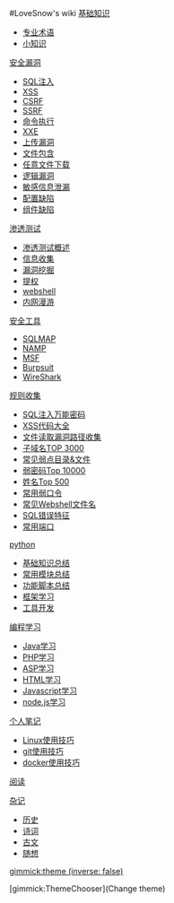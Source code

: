 #LoveSnow's wiki
[基础知识]()

  * [专业术语]()
  * [小知识]()

[安全漏洞]()

  * [SQL注入]()
  * [XSS]()
  * [CSRF]()
  * [SSRF]()
  * [命令执行]()
  * [XXE]()
  * [上传漏洞]()
  * [文件包含]()
  * [任意文件下载]()
  * [逻辑漏洞]()
  * [敏感信息泄漏]()
  * [配置缺陷]()
  * [组件缺陷]()

[渗透测试]()

  * [渗透测试概述]()
  * [信息收集]()
  * [漏洞挖掘]()
  * [提权]()
  * [webshell]()
  * [内网漫游]()

[安全工具]()

  * [SQLMAP]()
  * [NAMP]()
  * [MSF]()
  * [Burpsuit]()
  * [WireShark]()
 

[规则收集]()

  * [SQL注入万能密码]()
  * [XSS代码大全]()
  * [文件读取漏洞路径收集]()
  * [子域名TOP 3000]()
  * [常见弱点目录&文件]()
  * [弱密码Top 10000]()
  * [姓名Top 500]()
  * [常用弱口令]()
  * [常见Webshell文件名]()
  * [SQL错误特征]()
  * [常用端口]()

[python]()

  * [基础知识总结]()
  * [常用模块总结]()
  * [功能脚本总结]()
  * [框架学习]()
  * [工具开发]()

[编程学习]()

  * [Java学习]()
  * [PHP学习]()
  * [ASP学习]()
  * [HTML学习]()
  * [Javascript学习]()
  * [node.js学习]()

[个人笔记]()

  * [Linux使用技巧]()
  * [git使用技巧]()
  * [docker使用技巧]()

[阅读]()


[杂记]()

  * [历史]()
  * [诗词]()
  * [古文]()
  * [随想]()

<!-- set a default theme -->
[gimmick:theme (inverse: false)](bootstrap)

<!-- show a theme chooser in the menu bar -->
[gimmick:ThemeChooser](Change theme)
